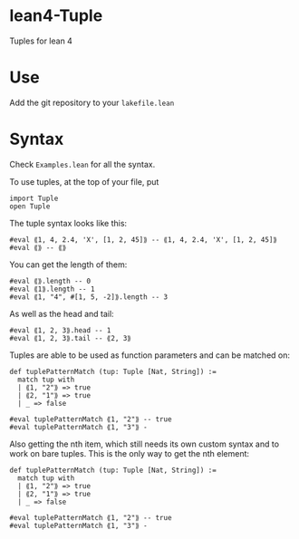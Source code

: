 # lean4-Tuple
Tuples for lean 4

# Use
Add the git repository to your `lakefile.lean`

# Syntax
Check `Examples.lean` for all the syntax.

To use tuples, at the top of your file, put 
```lean
import Tuple
open Tuple
```

The tuple syntax looks like this:
```lean
#eval ⟪1, 4, 2.4, 'X', [1, 2, 45]⟫ -- ⟪1, 4, 2.4, 'X', [1, 2, 45]⟫
#eval ⟪⟫ -- ⟪⟫
```

You can get the length of them:
```lean
#eval ⟪⟫.length -- 0
#eval ⟪1⟫.length -- 1
#eval ⟪1, "4", #[1, 5, -2]⟫.length -- 3
```

As well as the head and tail:
```lean
#eval ⟪1, 2, 3⟫.head -- 1
#eval ⟪1, 2, 3⟫.tail -- ⟪2, 3⟫
```

Tuples are able to be used as function parameters and can be matched on:
```lean
def tuplePatternMatch (tup: Tuple [Nat, String]) :=
  match tup with
  | ⟪1, "2"⟫ => true
  | ⟪2, "1"⟫ => true
  | _ => false

#eval tuplePatternMatch ⟪1, "2"⟫ -- true
#eval tuplePatternMatch ⟪1, "3"⟫ -
```

Also getting the nth item, which still needs its own custom syntax and to work on bare tuples. This is the only way to get the nth element:
```lean
def tuplePatternMatch (tup: Tuple [Nat, String]) :=
  match tup with
  | ⟪1, "2"⟫ => true
  | ⟪2, "1"⟫ => true
  | _ => false

#eval tuplePatternMatch ⟪1, "2"⟫ -- true
#eval tuplePatternMatch ⟪1, "3"⟫ -
```
